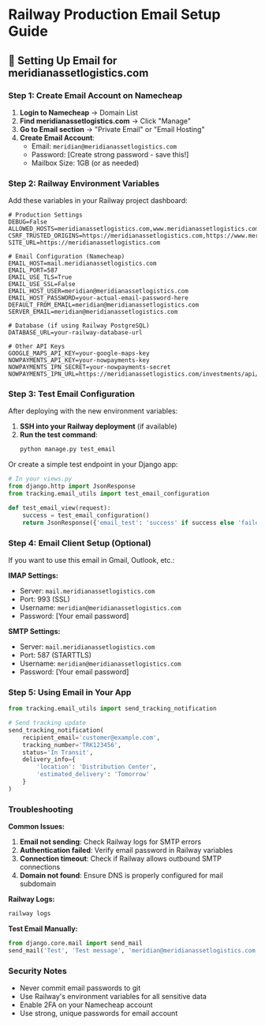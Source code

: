 # Railway Production Email Setup Guide

## 🚀 Setting Up Email for meridianassetlogistics.com

### Step 1: Create Email Account on Namecheap

1. **Login to Namecheap** → Domain List
2. **Find meridianassetlogistics.com** → Click "Manage"
3. **Go to Email section** → "Private Email" or "Email Hosting"
4. **Create Email Account**:
   - Email: `meridian@meridianassetlogistics.com`
   - Password: [Create strong password - save this!]
   - Mailbox Size: 1GB (or as needed)

### Step 2: Railway Environment Variables

Add these variables in your Railway project dashboard:

```env
# Production Settings
DEBUG=False
ALLOWED_HOSTS=meridianassetlogistics.com,www.meridianassetlogistics.com
CSRF_TRUSTED_ORIGINS=https://meridianassetlogistics.com,https://www.meridianassetlogistics.com
SITE_URL=https://meridianassetlogistics.com

# Email Configuration (Namecheap)
EMAIL_HOST=mail.meridianassetlogistics.com
EMAIL_PORT=587
EMAIL_USE_TLS=True
EMAIL_USE_SSL=False
EMAIL_HOST_USER=meridian@meridianassetlogistics.com
EMAIL_HOST_PASSWORD=your-actual-email-password-here
DEFAULT_FROM_EMAIL=meridian@meridianassetlogistics.com
SERVER_EMAIL=meridian@meridianassetlogistics.com

# Database (if using Railway PostgreSQL)
DATABASE_URL=your-railway-database-url

# Other API Keys
GOOGLE_MAPS_API_KEY=your-google-maps-key
NOWPAYMENTS_API_KEY=your-nowpayments-key
NOWPAYMENTS_IPN_SECRET=your-nowpayments-secret
NOWPAYMENTS_IPN_URL=https://meridianassetlogistics.com/investments/api/payments/ipn/
```

### Step 3: Test Email Configuration

After deploying with the new environment variables:

1. **SSH into your Railway deployment** (if available)
2. **Run the test command**:
   ```bash
   python manage.py test_email
   ```

Or create a simple test endpoint in your Django app:

```python
# In your views.py
from django.http import JsonResponse
from tracking.email_utils import test_email_configuration

def test_email_view(request):
    success = test_email_configuration()
    return JsonResponse({'email_test': 'success' if success else 'failed'})
```

### Step 4: Email Client Setup (Optional)

If you want to use this email in Gmail, Outlook, etc.:

**IMAP Settings:**
- Server: `mail.meridianassetlogistics.com`
- Port: 993 (SSL)
- Username: `meridian@meridianassetlogistics.com`
- Password: [Your email password]

**SMTP Settings:**
- Server: `mail.meridianassetlogistics.com`
- Port: 587 (STARTTLS)
- Username: `meridian@meridianassetlogistics.com`
- Password: [Your email password]

### Step 5: Using Email in Your App

```python
from tracking.email_utils import send_tracking_notification

# Send tracking update
send_tracking_notification(
    recipient_email='customer@example.com',
    tracking_number='TRK123456',
    status='In Transit',
    delivery_info={
        'location': 'Distribution Center',
        'estimated_delivery': 'Tomorrow'
    }
)
```

### Troubleshooting

**Common Issues:**

1. **Email not sending**: Check Railway logs for SMTP errors
2. **Authentication failed**: Verify email password in Railway variables
3. **Connection timeout**: Check if Railway allows outbound SMTP connections
4. **Domain not found**: Ensure DNS is properly configured for mail subdomain

**Railway Logs:**
```bash
railway logs
```

**Test Email Manually:**
```python
from django.core.mail import send_mail
send_mail('Test', 'Test message', 'meridian@meridianassetlogistics.com', ['your-test@email.com'])
```

### Security Notes

- Never commit email passwords to git
- Use Railway's environment variables for all sensitive data
- Enable 2FA on your Namecheap account
- Use strong, unique passwords for email account
